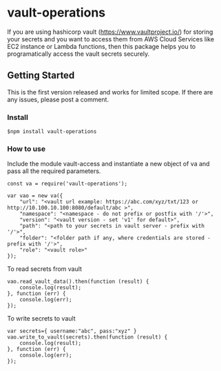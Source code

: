 # vault-operations
If you are using hashicorp vault (https://www.vaultproject.io/) for storing your secrets and you want to access them from AWS Cloud Services like EC2 instance or Lambda functions, then this package helps you to programatically access the vault secrets securely.

## Getting Started

This is the first version released and works for limited scope. If there are any issues, please post a comment.

### Install

```
$npm install vault-operations
```

### How to use
Include the module vault-access and instantiate a new object of va and pass all the required parameters.
```
const va = require('vault-operations');

var vao = new va({
    "url": "<vault url example: https://abc.com/xyz/txt/123 or http://10.100.10.100:8080/default/abc >",
    "namespace": "<namespace - do not prefix or postfix with '/'>",
    "version": "<vault version - set 'v1' for default>",
    "path": "<path to your secrets in vault server - prefix with '/'>",
    "folder": "<folder path if any, where credentials are stored - prefix with '/'>",
    "role": "<vault role>"
});
```

To read secrets from vault
```
vao.read_vault_data().then(function (result) {
    console.log(result);
}, function (err) {
    console.log(err);
});
```

To write secrets to vault
```
var secrets={ username:"abc", pass:"xyz" }
vao.write_to_vault(secrets).then(function (result) {
    console.log(result);
}, function (err) {
    console.log(err);
});
```
